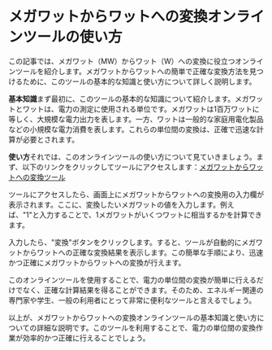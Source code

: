 メガワットからワットへの変換オンラインツールの使い方
==========================

この記事では、メガワット（MW）からワット（W）への変換に役立つオンラインツールを紹介します。メガワットからワットへの簡単で正確な変換方法を見つけるために、このツールの基本的な知識と使い方について詳しく説明します。

**基本知識**まず最初に、このツールの基本的な知識について紹介します。メガワットとワットは、電力の測定に使用される単位です。メガワットは1百万ワットに等しく、大規模な電力出力を表します。一方、ワットは一般的な家庭用電化製品などの小規模な電力消費を表します。これらの単位間の変換は、正確で迅速な計算が必要とされます。

**使い方**それでは、このオンラインツールの使い方について見ていきましょう。まず、以下のリンクをクリックしてツールにアクセスします：[メガワットからワットへの変換ツール](https://www.onlinecalculatorsfree.com/ja/convert/megawatts-to-watts.html)

ツールにアクセスしたら、画面上にメガワットからワットへの変換用の入力欄が表示されます。ここに、変換したいメガワットの値を入力します。例えば、"1"と入力することで、1メガワットがいくつワットに相当するかを計算できます。

入力したら、"変換"ボタンをクリックします。すると、ツールが自動的にメガワットからワットへの正確な変換結果を表示します。この簡単な手順により、迅速かつ正確にメガワットからワットへの変換が行えます。

このオンラインツールを使用することで、電力の単位間の変換が簡単に行えるだけでなく、正確な計算結果を得ることができます。そのため、エネルギー関連の専門家や学生、一般の利用者にとって非常に便利なツールと言えるでしょう。

以上が、メガワットからワットへの変換オンラインツールの基本知識と使い方についての詳細な説明です。このツールを利用することで、電力の単位間の変換作業が効率的かつ正確に行えることでしょう。